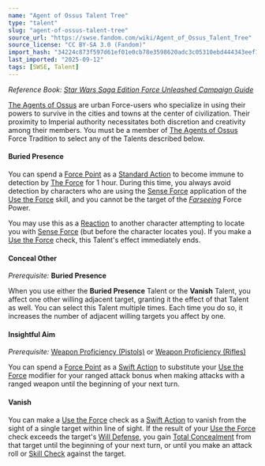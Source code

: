 ```yaml
---
name: "Agent of Ossus Talent Tree"
type: "talent"
slug: "agent-of-ossus-talent-tree"
source_url: "https://swse.fandom.com/wiki/Agent_of_Ossus_Talent_Tree"
source_license: "CC BY-SA 3.0 (Fandom)"
import_hash: "34224c873f597d61ef01e0cb78e3598620adc3c05310ebd444343eef19c9bd04"
last_imported: "2025-09-12"
tags: [SWSE, Talent]
---
```

*Reference Book: [Star Wars Saga Edition Force Unleashed Campaign Guide](https://swse.fandom.com/wiki/Star_Wars_Saga_Edition_Force_Unleashed_Campaign_Guide)*

[The Agents of Ossus](https://swse.fandom.com/wiki/The_Agents_of_Ossus) are urban Force-users who specialize in using their powers to survive in the cities and towns at the center of civilization. Their proximity to Imperial authority necessitates both discretion and creativity among their members. You must be a member of [The Agents of Ossus](https://swse.fandom.com/wiki/The_Agents_of_Ossus) Force Tradition to select any of the Talents described below.

#### **Buried Presence**
You can spend a [Force Point](https://swse.fandom.com/wiki/Force_Point) as a [Standard Action](https://swse.fandom.com/wiki/Standard_Action) to become immune to detection by [The Force](https://swse.fandom.com/wiki/The_Force) for 1 hour. During this time, you always avoid detection by characters who are using the [Sense Force](https://swse.fandom.com/wiki/Sense_Force) application of the [Use the Force](https://swse.fandom.com/wiki/Use_the_Force) skill, and you cannot be the target of the *[Farseeing](https://swse.fandom.com/wiki/Farseeing)* Force Power.

You may use this as a [Reaction](https://swse.fandom.com/wiki/Reaction) to another character attempting to locate you with [Sense Force](https://swse.fandom.com/wiki/Sense_Force) (but before the character locates you). If you make a [Use the Force](https://swse.fandom.com/wiki/Use_the_Force) check, this Talent's effect immediately ends.

#### **Conceal Other**
*Prerequisite:* **Buried Presence**

When you use either the **Buried Presence** Talent or the **Vanish** Talent, you affect one other willing adjacent target, granting it the effect of that Talent as well. You can select this Talent multiple times. Each time you do so, it increases the number of adjacent willing targets you affect by one.

#### **Insightful Aim**
*Prerequisite:* [Weapon Proficiency (Pistols)](https://swse.fandom.com/wiki/Weapon_Proficiency_(Pistols)) or [Weapon Proficiency (Rifles)](https://swse.fandom.com/wiki/Weapon_Proficiency_(Rifles))

You can spend a [Force Point](https://swse.fandom.com/wiki/Force_Point) as a [Swift Action](https://swse.fandom.com/wiki/Swift_Action) to substitute your [Use the Force](https://swse.fandom.com/wiki/Use_the_Force) modifier for your ranged attack bonus when making attacks with a ranged weapon until the beginning of your next turn.

#### **Vanish**
You can make a [Use the Force](https://swse.fandom.com/wiki/Use_the_Force) check as a [Swift Action](https://swse.fandom.com/wiki/Swift_Action) to vanish from the sight of a single target within line of sight. If the result of your [Use the Force](https://swse.fandom.com/wiki/Use_the_Force) check exceeds the target's [Will Defense](https://swse.fandom.com/wiki/Will_Defense), you gain [Total Concealment](https://swse.fandom.com/wiki/Total_Concealment) from that target until the beginning of your next turn, or until you make an attack roll or [Skill Check](https://swse.fandom.com/wiki/Skill_Check) against the target.